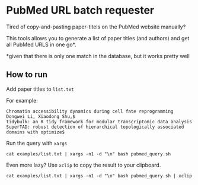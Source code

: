 # PubMed URL batch requester


Tired of copy-and-pasting paper-titels on the PubMed website manually?

This tools allows you to generate a list of paper titles (and authors) and get all PubMed URLS in one go*.

*given that there is only one match in the database, but it works pretty well


## How to run

Add paper titles to `list.txt`

For example:

```
Chromatin accessibility dynamics during cell fate reprogramming Dongwei Li, Xiaodong Shu,$
tidybulk: an R tidy framework for modular transcriptomic data analysis
SuperTAD: robust detection of hierarchical topologically associated domains with optimize$
```

Run the query with `xargs`

```
cat examples/list.txt | xargs -n1 -d "\n" bash pubmed_query.sh
```

Even more lazy? Use `xclip` to copy the result to your clipboard. 
```
cat examples/list.txt | xargs -n1 -d "\n" bash pubmed_query.sh | xclip
```

